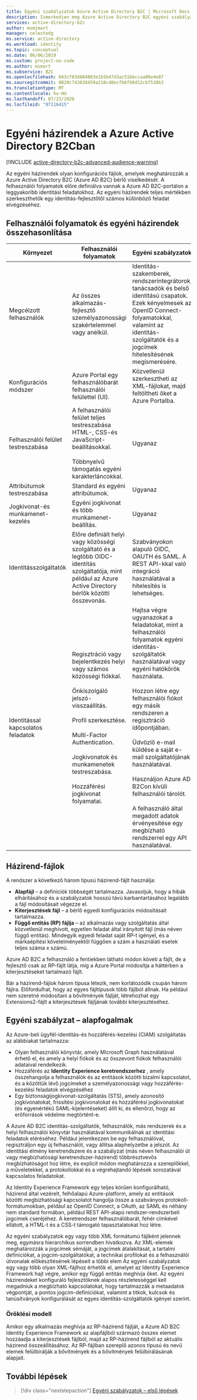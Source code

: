 ```yaml
---
title: Egyéni szabályzatok Azure Active Directory B2C | Microsoft Docs
description: Ismerkedjen meg Azure Active Directory B2C egyéni szabályzatokkal.
services: active-directory-b2c
author: msmimart
manager: celestedg
ms.service: active-directory
ms.workload: identity
ms.topic: conceptual
ms.date: 06/06/2019
ms.custom: project-no-code
ms.author: mimart
ms.subservice: B2C
ms.openlocfilehash: 043cf83d804803e1b5b47d3ac51bbccaa06e4e87
ms.sourcegitcommit: 0820c743038459a218c40ecfb6f60d12cbf538b3
ms.translationtype: MT
ms.contentlocale: hu-HU
ms.lasthandoff: 07/23/2020
ms.locfileid: "87116415"
---
```

# <a name="custom-policies-in-azure-active-directory-b2c"></a>Egyéni házirendek a Azure Active Directory B2Cban

[!INCLUDE [active-directory-b2c-advanced-audience-warning](../../includes/active-directory-b2c-advanced-audience-warning.md)]

Az egyéni házirendek olyan konfigurációs fájlok, amelyek meghatározzák a Azure Active Directory B2C (Azure AD B2C) bérlő viselkedését. A felhasználói folyamatok előre definiálva vannak a Azure AD B2C-portálon a leggyakoribb identitási feladatokhoz. Az egyéni házirendek teljes mértékben szerkeszthetők egy identitás-fejlesztőtől számos különböző feladat elvégzéséhez.

## <a name="comparing-user-flows-and-custom-policies"></a>Felhasználói folyamatok és egyéni házirendek összehasonlítása

| Környezet | Felhasználói folyamatok | Egyéni szabályzatok |
|-|-------------------|-----------------|
| Megcélzott felhasználók | Az összes alkalmazás-fejlesztő személyazonossági szakértelemmel vagy anélkül. | Identitás-szakemberek, rendszerintegrátorok, tanácsadók és belső identitású csapatok. Ezek kényelmesek az OpenID Connect-folyamatokkal, valamint az identitás-szolgáltatók és a jogcímek hitelesítésének megismerésére. |
| Konfigurációs módszer | Azure Portal egy felhasználóbarát felhasználói felülettel (UI). | Közvetlenül szerkesztheti az XML-fájlokat, majd feltöltheti őket a Azure Portalba. |
| Felhasználói felület testreszabása | A felhasználói felület teljes testreszabása HTML-, CSS-és JavaScript-beállításokkal.<br><br>Többnyelvű támogatás egyéni karakterláncokkal. | Ugyanaz |
| Attribútumok testreszabása | Standard és egyéni attribútumok. | Ugyanaz |
| Jogkivonat-és munkamenet-kezelés | Egyéni jogkivonat és több munkamenet-beállítás. | Ugyanaz |
| Identitásszolgáltatók | Előre definiált helyi vagy közösségi szolgáltató és a legtöbb OIDC-identitás szolgáltatója, mint például az Azure Active Directory bérlők közötti összevonás. | Szabványokon alapuló OIDC, OAUTH és SAML.  A REST API-kkal való integráció használatával a hitelesítés is lehetséges. |
| Identitással kapcsolatos feladatok | Regisztráció vagy bejelentkezés helyi vagy számos közösségi fiókkal.<br><br>Önkiszolgáló jelszó-visszaállítás.<br><br>Profil szerkesztése.<br><br>Multi-Factor Authentication.<br><br>Jogkivonatok és munkamenetek testreszabása.<br><br>Hozzáférési jogkivonat folyamatai. | Hajtsa végre ugyanazokat a feladatokat, mint a felhasználói folyamatok egyéni identitás-szolgáltatók használatával vagy egyéni hatókörök használata.<br><br>Hozzon létre egy felhasználói fiókot egy másik rendszeren a regisztráció időpontjában.<br><br>Üdvözlő e-mail küldése a saját e-mail szolgáltatójának használatával.<br><br>Használjon Azure AD B2Con kívüli felhasználói tárolót.<br><br>A felhasználó által megadott adatok érvényesítése egy megbízható rendszerrel egy API használatával. |

## <a name="policy-files"></a>Házirend-fájlok

A rendszer a következő három típusú házirend-fájlt használja:

- **Alapfájl** – a definíciók többségét tartalmazza. Javasoljuk, hogy a hibák elhárításához és a szabályzatok hosszú távú karbantartásához legalább a fájl módosításait végezze el.
- **Kiterjesztések fájl** – a bérlő egyedi konfigurációs módosításait tartalmazza.
- **Függő entitás (RP) fájlja** – az alkalmazás vagy szolgáltatás által közvetlenül meghívott, egyetlen feladat által irányított fájl (más néven függő entitás). Mindegyik egyedi feladat saját RP-t igényel, és a márkaépítési követelményektől függően a szám a használati esetek teljes száma x számú.

Azure AD B2C a felhasználó a fentiekben látható módon követi a fájlt, de a fejlesztő csak az RP-fájlt látja, míg a Azure Portal módosítja a háttérben a kiterjesztéseket tartalmazó fájlt.

Bár a házirend-fájlok három típusa létezik, nem korlátozódik csupán három fájlra. Előfordulhat, hogy az egyes fájltípusok több fájlból állnak. Ha például nem szeretné módosítani a bővítmények fájlját, létrehozhat egy Extensions2-fájlt a kiterjesztések fájljának további kiterjesztéséhez.

## <a name="custom-policy-core-concepts"></a>Egyéni szabályzat – alapfogalmak

Az Azure-beli ügyfél-identitás-és hozzáférés-kezelési (CIAM) szolgáltatás az alábbiakat tartalmazza:

- Olyan felhasználói könyvtár, amely Microsoft Graph használatával érhető el, és amely a helyi fiókok és az összevont fiókok felhasználói adataival rendelkezik.
- Hozzáférés az **Identity Experience keretrendszerhez** , amely összehangolja a felhasználók és az entitások közötti bizalmi kapcsolatot, és a közöttük lévő jogcímeket a személyazonossági vagy hozzáférés-kezelési feladatok elvégzéséhez
- Egy biztonságijogkivonat-szolgáltatás (STS), amely azonosító jogkivonatokat, frissítési jogkivonatokat és hozzáférési jogkivonatokat (és egyenértékű SAML-kijelentéseket) állít ki, és ellenőrzi, hogy az erőforrások védelme megtörtént-e.

A Azure AD B2C identitás-szolgáltatók, felhasználók, más rendszerek és a helyi felhasználói könyvtár használatával kommunikálnak az identitási feladatok eléréséhez. Például jelentkezzen be egy felhasználóval, regisztráljon egy új felhasználót, vagy állítsa alaphelyzetbe a jelszót. Az identitási élmény keretrendszere és a szabályzat (más néven felhasználói út vagy megbízhatósági keretrendszer-házirend) többrésztvevős megbízhatóságot hoz létre, és explicit módon meghatározza a szereplőkkel, a műveletekkel, a protokollokkal és a végrehajtandó lépések sorozatával kapcsolatos feladatokat.

Az Identity Experience Framework egy teljes körűen konfigurálható, házirend által vezérelt, felhőalapú Azure-platform, amely az entitások közötti megbízhatósági kapcsolatot hangolja össze a szabványos protokoll-formátumokban, például az OpenID Connect, a OAuth, az SAML és néhány nem standard formában, például REST API-alapú rendszer-rendszerbeli jogcímek cseréjéhez. A keretrendszer felhasználóbarát, fehér címkével ellátott, a HTML-t és a CSS-t támogató tapasztalatokat hoz létre.

Az egyéni szabályzatok egy vagy több XML formátumú fájlként jelennek meg, egymásra hierarchikus sorrendben hivatkozva. Az XML-elemek meghatározzák a jogcímek sémáját, a jogcímek átalakítását, a tartalmi definíciókat, a jogcím-szolgáltatókat, a technikai profilokat és a felhasználói útvonalak előkészítésének lépéseit a többi elem Az egyéni szabályzatok egy vagy több olyan XML-fájlhoz érhetők el, amelyet az Identity Experience Framework hajt végre, amikor egy függő entitás meghívja őket. Az egyéni házirendeket konfiguráló fejlesztőknek alapos részletességgel kell megadniuk a megbízható kapcsolatokat, hogy tartalmazzák a metaadatok végpontját, a pontos jogcím-definíciókat, valamint a titkok, kulcsok és tanúsítványok konfigurálását az egyes identitás-szolgáltatók igényei szerint.

### <a name="inheritance-model"></a>Öröklési modell

Amikor egy alkalmazás meghívja az RP-házirend fájlját, a Azure AD B2C Identity Experience Framework az alapfájlból származó összes elemet hozzáadja a kiterjesztések fájlból, majd az RP-házirend fájlból az aktuális házirend összeállításához.  Az RP-fájlban szereplő azonos típusú és nevű elemek felülbírálják a bővítmények és a bővítmények felülbírálásának alapjait.

## <a name="next-steps"></a>További lépések

> [!div class="nextstepaction"]
> [Egyéni szabályzatok – első lépések](custom-policy-get-started.md)
